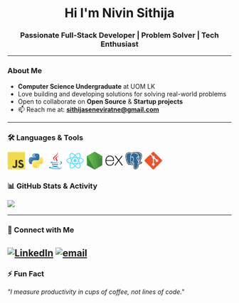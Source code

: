 <h1 align="center">Hi I'm Nivin Sithija  </h1>
<h3 align="center"> Passionate Full-Stack Developer | Problem Solver | Tech Enthusiast</h3>

---

###  About Me
-  **Computer Science Undergraduate** at UOM LK
- Love building and developing solutions for solving real-world problems
- Open to collaborate on **Open Source** & **Startup projects**
- 📫 Reach me at: **sithijaseneviratne@gmail.com**

---

### 🛠 Languages & Tools

<p>
<img src="https://raw.githubusercontent.com/devicons/devicon/master/icons/javascript/javascript-original.svg" width="40" height="40"/> 
<img src="https://raw.githubusercontent.com/devicons/devicon/master/icons/python/python-original.svg" width="40" height="40"/> 
<img src="https://raw.githubusercontent.com/devicons/devicon/master/icons/java/java-original.svg" width="40" height="40"/> 
<img src="https://raw.githubusercontent.com/devicons/devicon/master/icons/react/react-original.svg" width="40" height="40"/> 
<img src="https://raw.githubusercontent.com/devicons/devicon/master/icons/nodejs/nodejs-original.svg" width="40" height="40"/> 
<img src="https://raw.githubusercontent.com/devicons/devicon/master/icons/express/express-original.svg" width="40" height="40"/> 
<img src="https://raw.githubusercontent.com/devicons/devicon/master/icons/postgresql/postgresql-original.svg" width="40" height="40"/> 
<img src="https://raw.githubusercontent.com/devicons/devicon/master/icons/git/git-original.svg" width="40" height="40"/> 
</p>

### 📊 GitHub Stats & Activity

![](https://github-readme-stats.vercel.app/api/top-langs/?username=Coder-pro1&theme=dark&hide_border=true&include_all_commits=false&count_private=false&layout=compact)

---

### 🤝 Connect with Me

 [![LinkedIn](https://img.shields.io/badge/LinkedIn-%230077B5.svg?logo=linkedin&logoColor=white)](https://www.linkedin.com/in/nivin-sithija-seneviratne/) [![email](https://img.shields.io/badge/Email-D14836?logo=gmail&logoColor=white)](mailto:sithijaseneviratne@gmail.com) 
---

### ⚡ Fun Fact
*"I measure productivity in cups of coffee, not lines of code."* 

